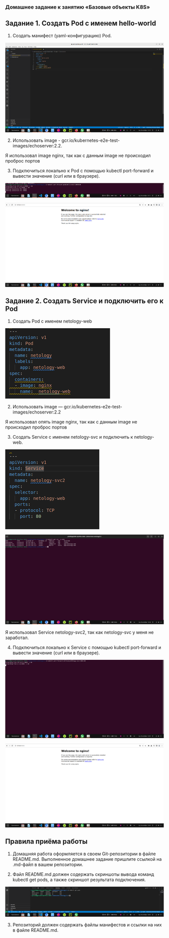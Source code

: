 
### Домашнее задание к занятию «Базовые объекты K8S»

## Задание 1. Создать Pod с именем hello-world

1. Создать манифест (yaml-конфигурацию) Pod.

![Скрин 1](./images/1.png)

2. Использовать image - gcr.io/kubernetes-e2e-test-images/echoserver:2.2.

Я использовал image nginx, так как с данным image не происходил проброс портов

3. Подключиться локально к Pod с помощью kubectl port-forward и вывести значение (curl или в браузере).

![Скрин 2](./images/2.png)

![Скрин 3](./images/3.png)


## Задание 2. Создать Service и подключить его к Pod

1. Создать Pod с именем netology-web

![Скрин 4](./images/7.png)

2. Использовать image — gcr.io/kubernetes-e2e-test-images/echoserver:2.2

Я использовал опять image nginx, так как с данным image не происходил проброс портов

3. Создать Service с именем netology-svc и подключить к netology-web.

![Скрин 5](./images/8.png)

![Скрин 6](./images/4.png)

Я использовал Service netology-svc2, так как netology-svc у меня не заработал.

4. Подключиться локально к Service с помощью kubectl port-forward и вывести значение (curl или в браузере).

![Скрин 7](./images/5.png)

![Скрин 8](./images/6.png)

## Правила приёма работы

1. Домашняя работа оформляется в своем Git-репозитории в файле README.md. Выполненное домашнее задание пришлите ссылкой на .md-файл в вашем репозитории.

2. Файл README.md должен содержать скриншоты вывода команд kubectl get pods, а также скриншот результата подключения. 

![Скрин 9](./images/9.png)

3. Репозиторий должен содержать файлы манифестов и ссылки на них в файле README.md.
